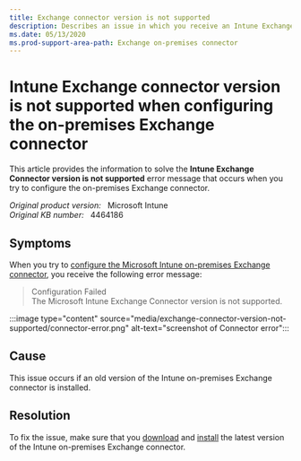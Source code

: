 ```yaml
---
title: Exchange connector version is not supported
description: Describes an issue in which you receive an Intune Exchange Connector version is not supported error message.
ms.date: 05/13/2020
ms.prod-support-area-path: Exchange on-premises connector
---
```

# Intune Exchange connector version is not supported when configuring the on-premises Exchange connector

This article provides the information to solve the **Intune Exchange Connector version is not supported** error message that occurs when you try to configure the on-premises Exchange connector.

_Original product version:_ &nbsp; Microsoft Intune  
_Original KB number:_ &nbsp; 4464186

## Symptoms

When you try to [configure the Microsoft Intune on-premises Exchange connector](/mem/intune/protect/exchange-connector-install), you receive the following error message:

> Configuration Failed  
> The Microsoft Intune Exchange Connector version is not supported.

:::image type="content" source="media/exchange-connector-version-not-supported/connector-error.png" alt-text="screenshot of Connector error":::

## Cause

This issue occurs if an old version of the Intune on-premises Exchange connector is installed.

## Resolution

To fix the issue, make sure that you [download](/mem/intune/protect/exchange-connector-install#download-the-installation-package) and [install](/mem/intune/protect/exchange-connector-install#install-and-configure-the-intune-exchange-connector) the latest version of the Intune on-premises Exchange connector.
